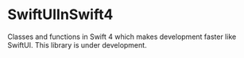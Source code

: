 # SwiftUIInSwift4
Classes and functions in Swift 4 which makes development faster like SwiftUI. This library is under development.
